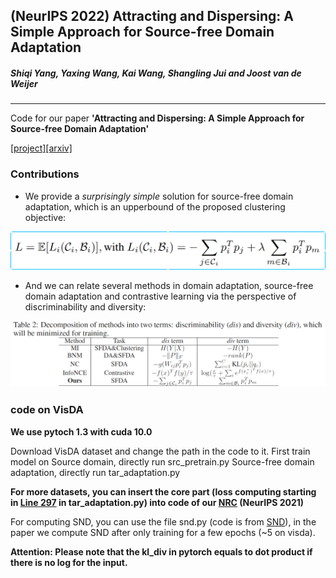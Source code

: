 ## (NeurIPS 2022) Attracting and Dispersing: A Simple Approach for Source-free Domain Adaptation

##### _Shiqi Yang, Yaxing Wang, Kai Wang, Shangling Jui and Joost van de Weijer_

------------
Code for our paper **'Attracting and Dispersing: A Simple Approach for Source-free Domain Adaptation'** 

[[project]](https://sites.google.com/view/aad-sfda)[[arxiv]](https://arxiv.org/abs/2205.04183)


### Contributions
- We provide a _surprisingly simple_ solution for source-free domain adaptation, which is an upperbound of the proposed clustering objective:

![img](./AaD.png)

- And we can relate several methods in domain adaptation, source-free domain adaptation and contrastive learning via the perspective of discriminability and diversity:

![img2](./relations.png)


### code on VisDA
**We use pytoch 1.3 with cuda 10.0**

Download VisDA dataset and change the path in the code to it.
First train model on Source domain, directly run src_pretrain.py
Source-free domain adaptation, directly run tar_adaptation.py

**For more datasets, you can insert the core part (loss computing starting in [Line 297](https://github.com/Albert0147/AaD_SFDA/blob/9a4c8bf9bfb6ab0800be55163c82d8ee71e7e6be/tar_adaptation.py#L297) in tar_adaptation.py) into code of our [NRC](https://github.com/Albert0147/NRC_SFDA) (NeurIPS 2021)**

For computing SND, you can use the file snd.py (code is from [SND](https://github.com/VisionLearningGroup/SND)), in the paper we compute SND after only training for a few epochs (~5 on visda).

**Attention: Please note that the kl_div in pytorch equals to dot product if there is no log for the input.**
